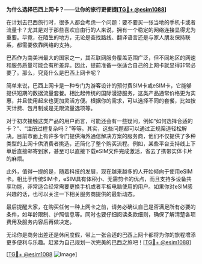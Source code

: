 **为什么选择巴西上网卡？——让你的旅行更便捷[[TG💪+ @esim1088](https://t.me/s/esim1088)]**

在计划去巴西旅行时，很多人都会考虑一个问题：要不要买一张当地的手机卡或者流量卡？尤其是对于那些喜欢自由行的人来说，拥有一个稳定的网络连接显得尤为重要。毕竟，在陌生的地方，无论是查找路线、翻译语言还是与家人朋友保持联系，都需要依靠网络的支持。

巴西作为南美洲最大的国家之一，其互联网服务覆盖范围广泛，但不同地区的网速和服务质量可能会有所差异。因此，提前准备一张适合自己的上网卡就显得非常必要了。那么，究竟什么是巴西上网卡呢？

简单来说，巴西上网卡是一种专门为游客设计的预付费SIM卡或eSIM卡，它能够提供短期的数据流量套餐。相比起传统的国际漫游服务，这类产品通常价格更为实惠，并且使用起来也更加灵活方便。根据你的需求，可以选择不同的套餐，比如按天计费、包月制或是无限流量选项等。

对于初次接触这类产品的用户而言，可能还会有一些疑问，例如“如何选择合适的卡？”、“注册过程复杂吗？”等等。其实，这些问题都可以通过正规渠道轻松解决。目前市面上有许多专门提供海外通信解决方案的服务商，他们不仅提供了多种类型的上网卡供消费者挑选，还简化了整个购买流程。例如，某些平台支持线上下单后直接邮寄到家，甚至可以直接下载eSIM文件完成激活，省去了携带实体卡片的麻烦。

此外，值得一提的是，随着科技的发展，现在越来越多的人开始倾向于使用eSIM卡。相比于传统SIM卡，eSIM具有体积小、无需剪卡的优点，而且支持多设备共享功能，非常适合经常需要更换手机或者平板电脑使用的用户。如果你对eSIM感兴趣的话，也可以关注一下相关服务商提供的最新动态。

最后提醒大家，在购买任何一种上网卡之前，请务必确认自己是否满足所有必要的条件，如年龄限制、护照信息等。同时也要仔细阅读条款细则，确保了解清楚各项费用及服务内容后再做决定。

无论你是商务出差还是休闲度假，带上一张合适的巴西上网卡都将为你的旅程增添更多便利与乐趣。赶紧为自己规划一次完美的巴西之旅吧！[[TG💪+ @esim1088](https://t.me/s/esim1088)]

[[TG💪+ @esim1088](https://t.me/s/esim1088) ![Image](https://i.postimg.cc/4NQfJmqS/Snipaste-2025-05-13-00-14-12.png)]